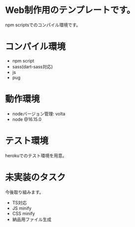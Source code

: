 # Web制作用のテンプレートです。
npm scriptsでのコンパイル環境です。
# コンパイル環境

- npm script
- sass(dart-sass対応)
- js
- pug

# 動作環境

- nodeバージョン管理: volta
- node @16.15.0

# テスト環境
herokuでのテスト環境を用意。

# 未実装のタスク
今後取り組みます。
- TS対応
- JS minify
- CSS minify
- 納品用ファイル生成
